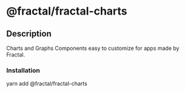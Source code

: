 # @fractal/fractal-charts

## Description

Charts and Graphs Components easy to customize for apps made by Fractal.

### Installation

yarn add @fractal/fractal-charts
